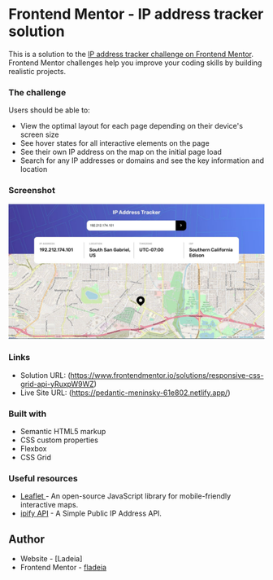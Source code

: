 # Frontend Mentor - IP address tracker solution

This is a solution to the [IP address tracker challenge on Frontend Mentor](https://www.frontendmentor.io/challenges/ip-address-tracker-I8-0yYAH0). Frontend Mentor challenges help you improve your coding skills by building realistic projects. 

### The challenge

Users should be able to:

- View the optimal layout for each page depending on their device's screen size
- See hover states for all interactive elements on the page
- See their own IP address on the map on the initial page load
- Search for any IP addresses or domains and see the key information and location

### Screenshot

<img src="./screenshot.jpg">

### Links

- Solution URL: (https://www.frontendmentor.io/solutions/responsive-css-grid-api-yRuxpW9WZ)
- Live Site URL: (https://pedantic-meninsky-61e802.netlify.app/)

### Built with

- Semantic HTML5 markup
- CSS custom properties
- Flexbox
- CSS Grid

### Useful resources

- [Leaflet ](https://leafletjs.com) - An open-source JavaScript library for mobile-friendly interactive maps.
- [ipify API](https://www.ipify.org) - A Simple Public IP Address API.

## Author

- Website - [Ladeia]
- Frontend Mentor - [fladeia](https://www.frontendmentor.io/profile/fladeia)
